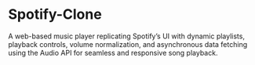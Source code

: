 # Spotify-Clone
A web-based music player replicating Spotify’s UI with dynamic playlists, playback controls, volume normalization, and asynchronous data fetching using the Audio API for seamless and responsive song playback.
